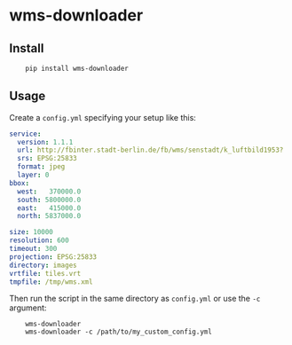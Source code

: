 wms-downloader
==============

Install
-------

```bash
    pip install wms-downloader
```

Usage
-----

Create a `config.yml` specifying your setup like this:

```yml
service:
  version: 1.1.1
  url: http://fbinter.stadt-berlin.de/fb/wms/senstadt/k_luftbild1953?
  srs: EPSG:25833
  format: jpeg
  layer: 0
bbox:
  west:   370000.0
  south: 5800000.0
  east:   415000.0
  north: 5837000.0

size: 10000
resolution: 600
timeout: 300
projection: EPSG:25833
directory: images
vrtfile: tiles.vrt
tmpfile: /tmp/wms.xml
```

Then run the script in the same directory as `config.yml` or use the `-c` argument:

```
    wms-downloader
    wms-downloader -c /path/to/my_custom_config.yml
```

